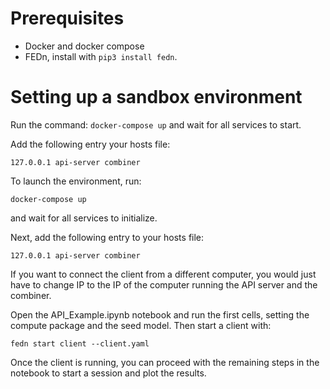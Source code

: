 # Prerequisites
- Docker and docker compose
- FEDn, install with ```pip3 install fedn```.
# Setting up a sandbox environment
Run the command:
```docker-compose up```
and wait for all services to start.

Add the following entry your hosts file:
```
127.0.0.1 api-server combiner
```




To launch the environment, run:


```
docker-compose up
```
and wait for all services to initialize.

Next, add the following entry to your hosts file:
```
127.0.0.1 api-server combiner
```
If you want to connect the client from a different computer, you would just have to change IP to the IP of the computer running the API server and the combiner.

Open the API_Example.ipynb notebook and run the first cells, setting the compute package and the seed model. Then start a client with:
```
fedn start client --client.yaml
```
Once the client is running, you can proceed with the remaining steps in the notebook to start a session and plot the results.